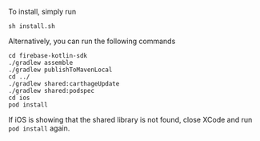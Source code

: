 
To install, simply run
```
sh install.sh
```

Alternatively, you can run the following commands

```
cd firebase-kotlin-sdk
./gradlew assemble
./gradlew publishToMavenLocal
cd ../
./gradlew shared:carthageUpdate
./gradlew shared:podspec
cd ios
pod install
```

If iOS is showing that the shared library is not found, close XCode and run `pod install` again.